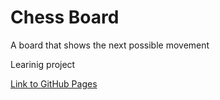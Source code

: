 # Chess Board

<p>A board that shows the next possible movement</p>
<p>Learinig project</p>

<a href="https://shanikupiec.github.io/chess-board/" target="blank">Link to GitHub Pages</a>
